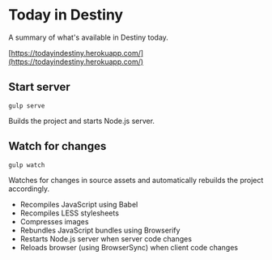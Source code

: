 # Today in Destiny
A summary of what's available in Destiny today.

[https://todayindestiny.herokuapp.com/](https://todayindestiny.herokuapp.com/)

## Start server
`gulp serve`

Builds the project and starts Node.js server.

## Watch for changes
`gulp watch`

Watches for changes in source assets and automatically rebuilds the project accordingly.
- Recompiles JavaScript using Babel
- Recompiles LESS stylesheets
- Compresses images
- Rebundles JavaScript bundles using Browserify
- Restarts Node.js server when server code changes
- Reloads browser (using BrowserSync) when client code changes